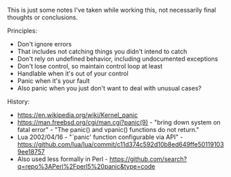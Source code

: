 This is just some notes I've taken while working this, not necessarily final
thoughts or conclusions.

Principles:

- Don't ignore errors
- That includes not catching things you didn't intend to catch
- Don't rely on undefined behavior, including undocumented exceptions
- Don't lose control, so maintain control loop at least
- Handlable when it's out of your control
- Panic when it's your fault
- Also panic when you just don't want to deal with unusual cases?

History:

- https://en.wikipedia.org/wiki/Kernel_panic
- https://man.freebsd.org/cgi/man.cgi?panic(9) - "bring down system on fatal error" - "The panic() and vpanic()	functions do not return."
- Lua 2002/04/16 - "\`panic' function configurable via API" - https://github.com/lua/lua/commit/c11d374c592d10b8ed649ffe501191039ee18757
- Also used less formally in Perl - https://github.com/search?q=repo%3APerl%2Fperl5%20panic&type=code
